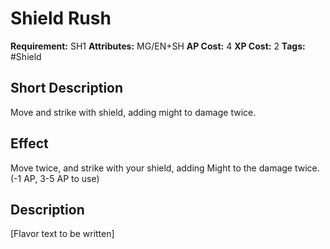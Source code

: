# Shield Rush

 **Requirement:** SH1
 **Attributes:** MG/EN+SH
 **AP Cost:** 4
 **XP Cost:** 2
 **Tags:** #Shield

## Short Description
Move and strike with shield, adding might to damage twice.

## Effect
Move twice, and strike with your shield, adding Might to the damage twice. (-1 AP, 3-5 AP to use)

## Description
[Flavor text to be written]